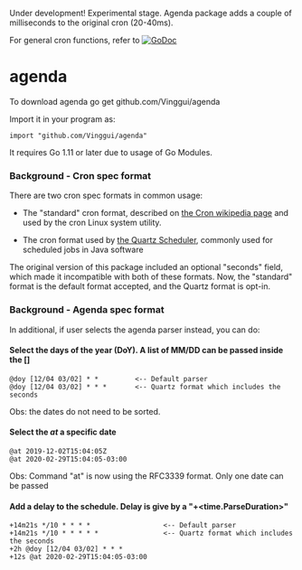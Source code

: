 Under development! Experimental stage. Agenda package adds a couple of milliseconds to the original cron (20-40ms).

For general cron functions, refer to [![GoDoc](http://godoc.org/github.com/robfig/cron?status.png)](http://godoc.org/github.com/robfig/cron)

# agenda
To download agenda
	go get github.com/Vinggui/agenda

Import it in your program as:

	import "github.com/Vinggui/agenda"

It requires Go 1.11 or later due to usage of Go Modules.

### Background - Cron spec format

There are two cron spec formats in common usage:

- The "standard" cron format, described on [the Cron wikipedia page] and used by
  the cron Linux system utility.

- The cron format used by [the Quartz Scheduler], commonly used for scheduled
  jobs in Java software

[the Cron wikipedia page]: https://en.wikipedia.org/wiki/Cron
[the Quartz Scheduler]: http://www.quartz-scheduler.org/documentation/quartz-2.x/tutorials/crontrigger.html

The original version of this package included an optional "seconds" field, which
made it incompatible with both of these formats. Now, the "standard" format is
the default format accepted, and the Quartz format is opt-in.

### Background - Agenda spec format

In additional, if user selects the agenda parser instead, you can do:

#### Select the days of the year (DoY). A list of MM/DD can be passed inside the []
	@doy [12/04 03/02] * *         <-- Default parser
	@doy [12/04 03/02] * * *       <-- Quartz format which includes the seconds
 Obs: the dates do not need to be sorted.

#### Select the *at* a specific date
	@at 2019-12-02T15:04:05Z
	@at 2020-02-29T15:04:05-03:00
 Obs: Command "at" is now using the RFC3339 format.
      Only one date can be passed

#### Add a delay to the schedule. Delay is give by a "+<time.ParseDuration>"
	+14m21s */10 * * * *                  <-- Default parser
	+14m21s */10 * * * * *                <-- Quartz format which includes the seconds
	+2h @doy [12/04 03/02] * * *
	+12s @at 2020-02-29T15:04:05-03:00

